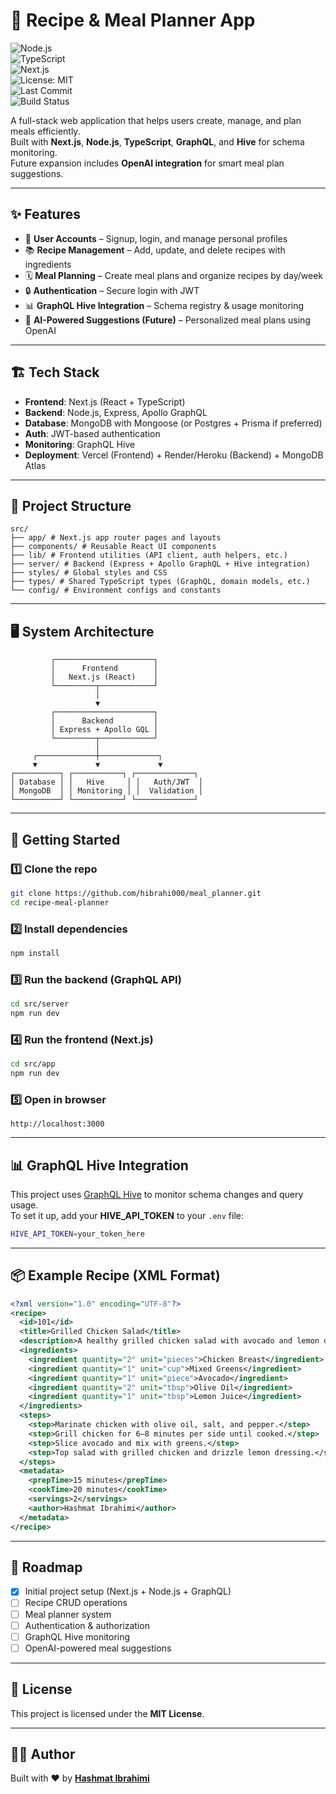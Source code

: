 # 🥘 Recipe & Meal Planner App

![Node.js](https://img.shields.io/badge/node-%3E=18.x-brightgreen?logo=node.js&logoColor=white)  
![TypeScript](https://img.shields.io/badge/typescript-5.x-blue?logo=typescript&logoColor=white)  
![Next.js](https://img.shields.io/badge/next.js-14-black?logo=nextdotjs&logoColor=white)  
![License: MIT](https://img.shields.io/badge/License-MIT-yellow.svg)   
![Last Commit](https://img.shields.io/github/last-commit/hibrahi000/meal_planner)  
![Build Status](https://img.shields.io/badge/build-passing-brightgreen)

A full-stack web application that helps users create, manage, and plan meals efficiently.  
Built with **Next.js**, **Node.js**, **TypeScript**, **GraphQL**, and **Hive** for schema monitoring.  
Future expansion includes **OpenAI integration** for smart meal plan suggestions.

---

## ✨ Features

- 👤 **User Accounts** – Signup, login, and manage personal profiles
- 📚 **Recipe Management** – Add, update, and delete recipes with ingredients
- 🗓️ **Meal Planning** – Create meal plans and organize recipes by day/week
- 🔒 **Authentication** – Secure login with JWT
- 📊 **GraphQL Hive Integration** – Schema registry & usage monitoring
- 🤖 **AI-Powered Suggestions (Future)** – Personalized meal plans using OpenAI

---

## 🏗️ Tech Stack

- **Frontend**: Next.js (React + TypeScript)
- **Backend**: Node.js, Express, Apollo GraphQL
- **Database**: MongoDB with Mongoose (or Postgres + Prisma if preferred)
- **Auth**: JWT-based authentication
- **Monitoring**: GraphQL Hive
- **Deployment**: Vercel (Frontend) + Render/Heroku (Backend) + MongoDB Atlas

---

## 📂 Project Structure

```
src/
├── app/ # Next.js app router pages and layouts
├── components/ # Reusable React UI components
├── lib/ # Frontend utilities (API client, auth helpers, etc.)
├── server/ # Backend (Express + Apollo GraphQL + Hive integration)
├── styles/ # Global styles and CSS
├── types/ # Shared TypeScript types (GraphQL, domain models, etc.)
└── config/ # Environment configs and constants
```

---

## 🖥️ System Architecture

```
         ┌──────────────────────┐
         │      Frontend        │
         │   Next.js (React)    │
         └─────────┬────────────┘
                   │
                   ▼
         ┌──────────────────────┐
         │      Backend         │
         │ Express + Apollo GQL │
         └─────────┬────────────┘
                   │
     ┌─────────────┼─────────────┐
     ▼             ▼             ▼
┌──────────┐ ┌───────────┐ ┌─────────────┐
│ Database │ │   Hive     │ │   Auth/JWT  │
│ MongoDB  │ │ Monitoring │ │  Validation │
└──────────┘ └───────────┘ └─────────────┘
```

---

## 🚀 Getting Started

### 1️⃣ Clone the repo

```bash
git clone https://github.com/hibrahi000/meal_planner.git
cd recipe-meal-planner
```

### 2️⃣ Install dependencies

```bash
npm install
```

### 3️⃣ Run the backend (GraphQL API)

```bash
cd src/server
npm run dev
```

### 4️⃣ Run the frontend (Next.js)

```bash
cd src/app
npm run dev
```

### 5️⃣ Open in browser

```
http://localhost:3000
```

---

## 📊 GraphQL Hive Integration

This project uses [GraphQL Hive](https://the-guild.dev/graphql/hive) to monitor schema changes and query usage.  
To set it up, add your **HIVE_API_TOKEN** to your `.env` file:

```bash
HIVE_API_TOKEN=your_token_here
```

---

## 📦 Example Recipe (XML Format)

```xml
<?xml version="1.0" encoding="UTF-8"?>
<recipe>
  <id>101</id>
  <title>Grilled Chicken Salad</title>
  <description>A healthy grilled chicken salad with avocado and lemon dressing.</description>
  <ingredients>
    <ingredient quantity="2" unit="pieces">Chicken Breast</ingredient>
    <ingredient quantity="1" unit="cup">Mixed Greens</ingredient>
    <ingredient quantity="1" unit="piece">Avocado</ingredient>
    <ingredient quantity="2" unit="tbsp">Olive Oil</ingredient>
    <ingredient quantity="1" unit="tbsp">Lemon Juice</ingredient>
  </ingredients>
  <steps>
    <step>Marinate chicken with olive oil, salt, and pepper.</step>
    <step>Grill chicken for 6–8 minutes per side until cooked.</step>
    <step>Slice avocado and mix with greens.</step>
    <step>Top salad with grilled chicken and drizzle lemon dressing.</step>
  </steps>
  <metadata>
    <prepTime>15 minutes</prepTime>
    <cookTime>20 minutes</cookTime>
    <servings>2</servings>
    <author>Hashmat Ibrahimi</author>
  </metadata>
</recipe>
```

---

## 🔮 Roadmap

- [x] Initial project setup (Next.js + Node.js + GraphQL)
- [ ] Recipe CRUD operations
- [ ] Meal planner system
- [ ] Authentication & authorization
- [ ] GraphQL Hive monitoring
- [ ] OpenAI-powered meal suggestions

---

## 📜 License

This project is licensed under the **MIT License**.

---

## 👨‍💻 Author

Built with ❤️ by **[Hashmat Ibrahimi](https://github.com/hibrahi000)**

